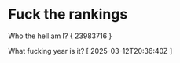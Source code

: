 # Fuck the rankings

Who the hell am I?
{ 23983716 }

What fucking year is it?
[ 2025-03-12T20:36:40Z ]
